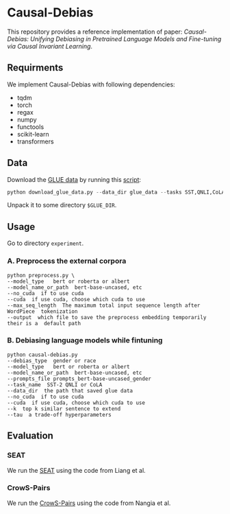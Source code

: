 # Causal-Debias
This repository provides a reference implementation of paper: 
*Causal-Debias: Unifying Debiasing in Pretrained Language Models and Fine-tuning via Causal Invariant Learning*.

## Requirments
We implement Causal-Debias with following dependencies:
* tqdm 
* torch
* regax
* numpy
* functools
* scikit-learn
* transformers

## Data
Download the [GLUE data](https://gluebenchmark.com/tasks) by running this [script](https://gist.github.com/W4ngatang/60c2bdb54d156a41194446737ce03e2e):
```python
python download_glue_data.py --data_dir glue_data --tasks SST,QNLI,CoLA
```
Unpack it to some directory `$GLUE_DIR`.

## Usage

Go to directory `experiment`.

### A. Preprocess the external corpora

```
python preprocess.py \
--model_type   bert or roberta or albert
--model_name_or_path  bert-base-uncased, etc
--no_cuda  if to use cuda
--cuda  if use cuda, choose which cuda to use
--max_seq_length  The maximum total input sequence length after WordPiece  tokenization
--output  which file to save the preprocess embedding temporarily their is a  default path
```

### B. Debiasing language models while fintuning
```
python causal-debias.py
--debias_type  gender or race
--model_type   bert or roberta or albert
--model_name_or_path  bert-base-uncased, etc
--prompts_file prompts_bert-base-uncased_gender
--task_name  SST-2 QNLI or CoLA
--data_dir  the path that saved glue data
--no_cuda  if to use cuda
--cuda  if use cuda, choose which cuda to use
--k  top k similar sentence to extend
--tau  a trade-off hyperparameters
```

## Evaluation
 ### SEAT
 We run the [SEAT](https://github.com/pliang279/sent_debias) using the code from Liang et al.
 ### CrowS-Pairs
 We run the [CrowS-Pairs](https://github.com/nyu-mll/crows-pairs) using the code from Nangia et al.


